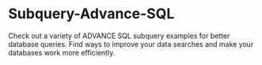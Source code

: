 # Subquery-Advance-SQL
Check out a variety of ADVANCE SQL subquery examples for better database queries. Find ways to improve your data searches and make your databases work more efficiently.
